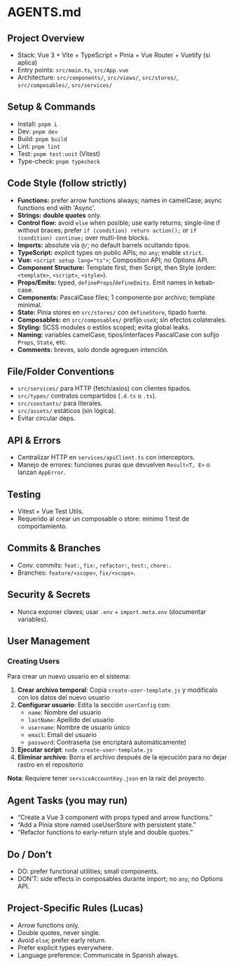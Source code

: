 # AGENTS.md

## Project Overview

-   Stack: Vue 3 + Vite + TypeScript + Pinia + Vue Router + Vuetify (si aplica)
-   Entry points: `src/main.ts`, `src/App.vue`
-   Architecture: `src/components/`, `src/views/`, `src/stores/`, `src/composables/`, `src/services/`

## Setup & Commands

-   Install: `pnpm i`
-   Dev: `pnpm dev`
-   Build: `pnpm build`
-   Lint: `pnpm lint`
-   Test: `pnpm test:unit` (Vitest)
-   Type-check: `pnpm typecheck`

## Code Style (follow strictly)

-   **Functions:** prefer arrow functions always; names in camelCase; async functions end with 'Async'.
-   **Strings:** **double quotes** only.
-   **Control flow:** avoid `else` when posible; use early returns; single-line if without braces; prefer `if (condition) return action();` or `if (condition) continue;` over multi-line blocks.
-   **Imports:** absolute via `@/`; no default barrels ocultando tipos.
-   **TypeScript:** explicit types on public APIs; no `any`; enable `strict`.
-   **Vue:** `<script setup lang="ts">`; Composition API; no Options API.
-   **Component Structure:** Template first, then Script, then Style (orden: `<template>`, `<script>`, `<style>`).
-   **Props/Emits:** typed, `defineProps`/`defineEmits`. Emit names in kebab-case.
-   **Components:** PascalCase files; 1 componente por archivo; template minimal.
-   **State:** Pinia stores en `src/stores/` con `defineStore`, tipado fuerte.
-   **Composables:** en `src/composables/` prefijo `useX`; sin efectos colaterales.
-   **Styling:** SCSS modules o estilos scoped; evita global leaks.
-   **Naming:** variables camelCase, tipos/interfaces PascalCase con sufijo `Props`, `State`, etc.
-   **Comments:** breves, solo donde agreguen intención.

## File/Folder Conventions

-   `src/services/` para HTTP (fetch/axios) con clientes tipados.
-   `src/types/` contratos compartidos (`.d.ts` o `.ts`).
-   `src/constants/` para literales.
-   `src/assets/` estáticos (sin lógica).
-   Evitar circular deps.

## API & Errors

-   Centralizar HTTP en `services/apiClient.ts` con interceptors.
-   Manejo de errores: funciones puras que devuelven `Result<T, E>` o lanzan `AppError`.

## Testing

-   Vitest + Vue Test Utils.
-   Requerido al crear un composable o store: mínimo 1 test de comportamiento.

## Commits & Branches

-   Conv. commits: `feat:`, `fix:`, `refactor:`, `test:`, `chore:`.
-   Branches: `feature/<scope>`, `fix/<scope>`.

## Security & Secrets

-   Nunca exponer claves; usar `.env` + `import.meta.env` (documentar variables).

## User Management

### Creating Users

Para crear un nuevo usuario en el sistema:

1. **Crear archivo temporal**: Copia `create-user-template.js` y modifícalo con los datos del nuevo usuario
2. **Configurar usuario**: Edita la sección `userConfig` con:
    - `name`: Nombre del usuario
    - `lastName`: Apellido del usuario
    - `username`: Nombre de usuario único
    - `email`: Email del usuario
    - `password`: Contraseña (se encriptará automáticamente)
3. **Ejecutar script**: `node create-user-template.js`
4. **Eliminar archivo**: Borra el archivo después de la ejecución para no dejar rastro en el repositorio

**Nota**: Requiere tener `serviceAccountKey.json` en la raíz del proyecto.

## Agent Tasks (you may run)

-   “Create a Vue 3 component with props typed and arrow functions.”
-   “Add a Pinia store named useUserStore with persistent state.”
-   “Refactor functions to early-return style and double quotes.”

## Do / Don’t

-   DO: prefer functional utilities; small components.
-   DON’T: side effects in composables durante import; no `any`; no Options API.

## Project-Specific Rules (Lucas)

-   Arrow functions only.
-   Double quotes, never single.
-   Avoid `else`; prefer early return.
-   Prefer explicit types everywhere.
-   Language preference: Communicate in Spanish always.

